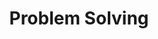 ---
title: "Problem Solving"
permalink: /categories/problem-solving/
layout: category
author_profile: true
taxonomy: Problem Solving
---